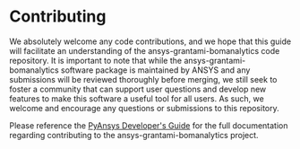 # Contributing

We absolutely welcome any code contributions, and we hope that this
guide will facilitate an understanding of the ansys-grantami-bomanalytics code
repository. It is important to note that while the ansys-grantami-bomanalytics software
package is maintained by ANSYS and any submissions will be reviewed
thoroughly before merging, we still seek to foster a community that can
support user questions and develop new features to make this software
a useful tool for all users.  As such, we welcome and encourage any
questions or submissions to this repository.

Please reference the [PyAnsys Developer's
Guide](https://github.com/pyansys/about) for the full documentation
regarding contributing to the ansys-grantami-bomanalytics project.
